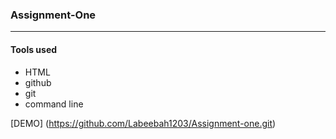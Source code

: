 ### Assignment-One

------------------------

#### Tools used
- HTML
- github
- git
- command line


[DEMO] (https://github.com/Labeebah1203/Assignment-one.git)


